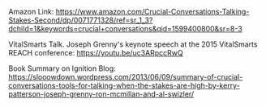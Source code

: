 Amazon Link: https://www.amazon.com/Crucial-Conversations-Talking-Stakes-Second/dp/0071771328/ref=sr_1_3?dchild=1&keywords=crucial+conversations&qid=1599400800&sr=8-3

VitalSmarts Talk. Joseph Grenny's keynote speech at the 2015 VitalSmarts REACH conference: https://youtu.be/uc3ARpccRwQ

Book Summary on Ignition Blog: https://slooowdown.wordpress.com/2013/06/09/summary-of-crucial-conversations-tools-for-talking-when-the-stakes-are-high-by-kerry-patterson-joseph-grenny-ron-mcmillan-and-al-swizler/
